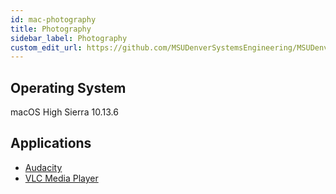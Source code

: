 ```yaml
---
id: mac-photography
title: Photography
sidebar_label: Photography
custom_edit_url: https://github.com/MSUDenverSystemsEngineering/MSUDenverSystemsEngineering.github.io/edit/source/docs/image-mac-photography.md
---
```


## Operating System
macOS High Sierra 10.13.6

## Applications
* [Audacity](package-mac-audacity.md)
* [VLC Media Player](package-mac-vlc.md)
